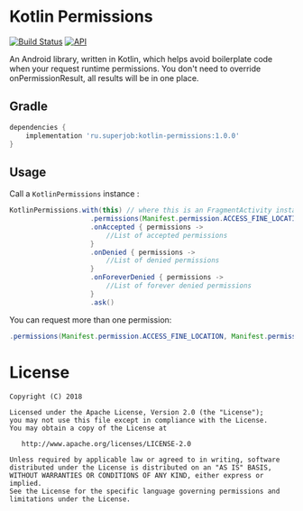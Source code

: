 # Kotlin Permissions

[![Build Status](https://travis-ci.org/superjobru/kotlin-permissions.svg?branch=master)](https://travis-ci.org/superjobru/kotlin-permissions) [![API](https://img.shields.io/badge/API-14%2B-brightgreen.svg?style=flat)](https://android-arsenal.com/api?level=14)

An Android library, written in Kotlin, which helps avoid boilerplate code when your request runtime permissions. You don't need to override onPermissionResult, all results will be in one place.

## Gradle
```gradle
dependencies {
    implementation 'ru.superjob:kotlin-permissions:1.0.0'
}
```

## Usage

Call a `KotlinPermissions` instance :

```java
KotlinPermissions.with(this) // where this is an FragmentActivity instance
                    .permissions(Manifest.permission.ACCESS_FINE_LOCATION)
                    .onAccepted { permissions ->
                   		//List of accepted permissions
                    }
                    .onDenied { permissions ->
                   		//List of denied permissions
                    }
                    .onForeverDenied { permissions ->
                   		//List of forever denied permissions
                    }
                    .ask()
```

You can request more than one permission: 
```java
.permissions(Manifest.permission.ACCESS_FINE_LOCATION, Manifest.permission.CAMERA)
```
# License

```
Copyright (C) 2018

Licensed under the Apache License, Version 2.0 (the "License");
you may not use this file except in compliance with the License.
You may obtain a copy of the License at

   http://www.apache.org/licenses/LICENSE-2.0

Unless required by applicable law or agreed to in writing, software
distributed under the License is distributed on an "AS IS" BASIS,
WITHOUT WARRANTIES OR CONDITIONS OF ANY KIND, either express or implied.
See the License for the specific language governing permissions and
limitations under the License.
```